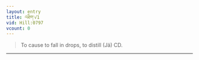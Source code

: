 ```yaml
---
layout: entry
title: འཐིག་√1
vid: Hill:0797
vcount: 0
---
```

> To cause to fall in drops, to distill (Jä) CD\.


---

